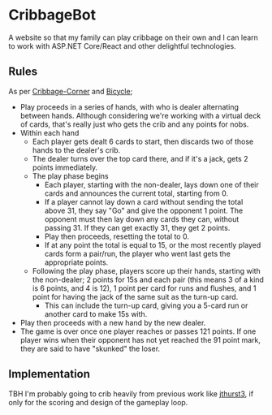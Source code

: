# CribbageBot
A website so that my family can play cribbage on their own and I can learn to work with ASP.NET Core/React and other delightful technologies.


## Rules
As per [Cribbage-Corner](http://cribbagecorner.com/cribbage-rules) and [Bicycle](https://www.bicyclecards.com/how-to-play/cribbage/);
* Play proceeds in a series of hands, with who is dealer alternating between hands. Although considering we're working with a virtual deck of cards, that's really just who gets the crib and any points for nobs.
* Within each hand
	* Each player gets dealt 6 cards to start, then discards two of those hands to the dealer's crib.
	* The dealer turns over the top card there, and if it's a jack, gets 2 points immediately. 
	* The play phase begins
		* Each player, starting with the non-dealer, lays down one of their cards and announces the current total, starting from 0.
		* If a player cannot lay down a card without sending the total above 31, they say "Go" and give the opponent 1 point. The opponent must then lay down any cards they can, without passing 31. If they can get exactly 31, they get 2 points.
		* Play then proceeds, resetting the total to 0. 
		* If at any point the total is equal to 15, or the most recently played cards form a pair/run, the player who went last gets the appropriate points.
	* Following the play phase, players score up their hands, starting with the non-dealer; 2 points for 15s and each pair (this means 3 of a kind is 6 points, and 4 is 12), 1 point per card for runs and flushes, and 1 point for having the jack of the same suit as the turn-up card.
		* This can include the turn-up card, giving you a 5-card run or another card to make 15s with.
* Play then proceeds with a new hand by the new dealer.
* The game is over once one player reaches or passes 121 points. If one player wins when their opponent has not yet reached the 91 point mark, they are said to have "skunked" the loser.

## Implementation
TBH I'm probably going to crib heavily from previous work like [jthurst3](https://github.com/jthurst3/cribbage), if only for the scoring and design of the gameplay loop.

